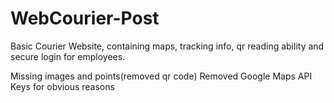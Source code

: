 # WebCourier-Post

Basic Courier Website, containing maps, tracking info, qr reading ability and secure login for employees.

Missing images and points(removed qr code)
Removed Google Maps API Keys for obvious reasons
